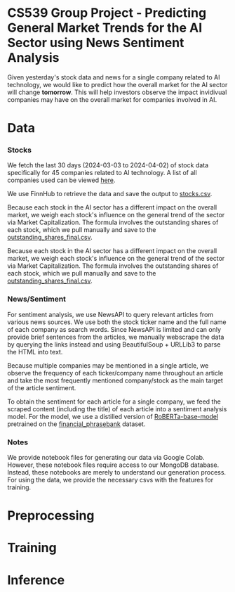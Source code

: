 # CS539 Group Project - Predicting General Market Trends for the AI Sector using News Sentiment Analysis
Given yesterday's stock data and news for a single company related to AI technology, we would like to predict how the overall market for the AI sector will change **tomorrow**. This will help investors observe the impact invidivual companies may have on the overall market for companies involved in AI. 

# Data
### Stocks
We fetch the last 30 days (2024-03-03 to 2024-04-02) of stock data specifically for 45 companies related to AI technology. A list of all companies used can be viewed [here](https://github.com/vagmi20/CS539_groupProject/blob/main/data/AI_Companies_Stock_List.csv).

We use FinnHub to retrieve the data and save the output to [stocks.csv](https://github.com/vagmi20/CS539_groupProject/blob/main/data/stocks.csv). 

Because each stock in the AI sector has a different impact on the overall market, we weigh each stock's influence on the general trend of the sector via Market Capitalization. The formula involves the outstanding shares of each stock, which we pull manually and save to the [outstanding_shares_final.csv](https://github.com/vagmi20/CS539_groupProject/blob/main/data/outstanding_shares_final.csv). 

Because each stock in the AI sector has a different impact on the overall market, we weigh each stock's influence on the general trend of the sector via Market Capitalization. The formula involves the outstanding shares of each stock, which we pull manually and save to the [outstanding_shares_final.csv](https://github.com/vagmi20/CS539_groupProject/blob/main/data/outstanding_shares_final.csv). 

### News/Sentiment
For sentiment analysis, we use NewsAPI to query relevant articles from various news sources. We use both the stock ticker name and the full name of each company as search words. Since NewsAPI is limited and can only provide brief sentences from the articles, we manually webscrape the data by querying the links instead and using BeautifulSoup + URLLib3 to parse the HTML into text.

Because multiple companies may be mentioned in a single article, we observe the frequency of each ticker/company name throughout an article and take the most frequently mentioned company/stock as the main target of the article sentiment. 

To obtain the sentiment for each article for a single company, we feed the scraped content (including the title) of each article into a sentiment analysis model. For the model, we use a distilled version of [RoBERTa-base-model](https://huggingface.co/mrm8488/distilroberta-finetuned-financial-news-sentiment-analysis) pretrained on the [financial_phrasebank](https://huggingface.co/datasets/financial_phrasebank) dataset.

### Notes
We provide notebook files for generating our data via Google Colab. However, these notebook files require access to our MongoDB database. Instead, these notebooks are merely to understand our generation process. For using the data, we provide the necessary csvs with the features for training. 

# Preprocessing


# Training


# Inference

